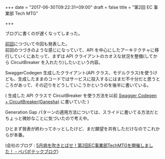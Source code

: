 +++
date = "2017-06-30T09:22:31+09:00"
draft = false
title = "第2回 EC 事業部 Tech MTG"

+++

ブログに書くのが遅くなってしまった。

<!--more-->


[前回](https://ackintosh.github.io/blog/2017/03/09/pepabo-tech-mtg01/)につづいて今回も発表した。  
前回のつづきのような感じになっていて、API を中心にしたアーキテクチャに移行していくにあたって、まずは API クライアントのカオスな状況を整備(してから CircuitBreaker を入れたり)したいという内容。


<script async class="speakerdeck-embed" data-id="31f5262e7a124f11a378df3a96bdb7a7" data-ratio="1.77777777777778" src="//speakerdeck.com/assets/embed.js"></script>


SwaggerCodegen 生成したクライアント(API クラス、モデルクラス)を使うけども、生成したままのコードではサービスに投入するにはまだ不十分だと思うところがあって、その辺りをどうしていこうかというのを後半に書いている。

( 生成した API クラスで CircuitBreaker を使う方法を以前 [Swagger Codegen + CircuitBreaker(Ganesha)](https://ackintosh.github.io/blog/2017/04/09/swagger-codegen-with-ganesha/) に書いていた )

<!--
モデルクラスにメソッドを追加したくなるケースがあると思っていて、スライドではそれが伝わらないので補足したい。  
(発表では、実際に現状のソースコードで具体的な事例を示したが、もちろん公開するスライドには載せられないので、下記のざっくりしたサンプルコードで雰囲気を感じ取っていただければ)
-->



Generation Gap パターンの適用方法については、スライドに書いてる方法だとちょっと微妙なことに気づいたので考え中。


ひとまず発表が終わってホッとしたけど、まだ願望を共有しただけなのでこれからが本番。



(会社のブログ : [5月病を吹きとばせ！第2回EC事業部TechMTGを開催しました！ - ペパボテックブログ](http://tech.pepabo.com/2017/05/29/ec-tech-mtg-2nd-report/))